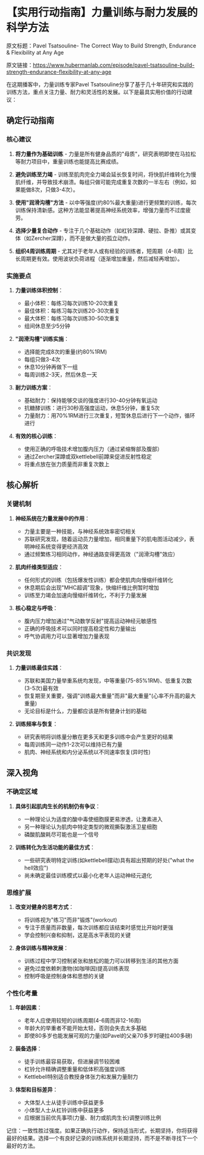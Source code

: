# 【实用行动指南】力量训练与耐力发展的科学方法

原文标题：Pavel Tsatsouline- The Correct Way to Build Strength, Endurance & Flexibility at Any Age

原文链接：https://www.hubermanlab.com/episode/pavel-tsatsouline-build-strength-endurance-flexibility-at-any-age

<YouTube videoId="Z3OpxT65fKw" />

在这期播客中，力量训练专家Pavel Tsatsouline分享了基于几十年研究和实践的训练方法，重点关注力量、耐力和灵活性的发展。以下是最具实用价值的行动建议：

## 确定行动指南

### 核心建议
1. **将力量作为基础训练** - 力量是所有健身品质的"母质"，研究表明即使在马拉松等耐力项目中，重量训练也能提高比赛成绩。
   
2. **避免训练至力竭** - 训练至肌肉完全力竭会延长恢复时间，将快肌纤维转化为慢肌纤维，并导致技术崩溃。每组只做可能完成重复次数的一半左右（例如，如果能做8次，只做3-4次）。

3. **使用"润滑沟槽"方法** - 以中等强度(约80%最大重量)进行更频繁的训练，每次训练保持清新感。这种方法能显著提高神经系统效率，增强力量而不过度疲劳。

4. **选择少量复合动作** - 专注于几个基础动作（如杠铃深蹲、硬拉、卧推）或其变体（如Zercher深蹲），而不是做大量的孤立动作。

5. **组织4周训练周期** - 尤其对于老年人或有经验的训练者，短周期（4-8周）比长周期更有效。使用波状负荷进程（逐渐增加重量，然后减轻再增加）。

### 实施要点
1. **力量训练体积控制**：
   - 最小体积：每练习每次训练10-20次重复
   - 最佳体积：每练习每次训练20-30次重复
   - 最大体积：每练习每次训练30-50次重复
   - 组间休息至少5分钟

2. **"润滑沟槽"训练实施**：
   - 选择能完成8次的重量(约80%1RM)
   - 每组只做3-4次
   - 休息10分钟再做下一组
   - 每周训练2-3天，然后休息一天

3. **耐力训练方案**：
   - 基础耐力：保持能够交谈的强度进行30-40分钟有氧运动
   - 抗糖酵训练：进行30秒高强度运动，休息5分钟，重复5次
   - 力量耐力：用70%1RM进行三次重复，短暂休息后进行下一个动作，循环进行

4. **有效的核心训练**：
   - 使用正确的呼吸技术增加腹内压力（通过紧缩臀部及腹部）
   - 通过Zercher深蹲或双kettlebell前蹲来促进反射性稳定
   - 将重点放在张力质量而非重复次数上

## 核心解析

### 关键机制
1. **神经系统在力量发展中的作用**：
   - 力量主要是一种技能，与神经系统效率密切相关
   - 苏联研究发现，随着运动员力量增加，相同重量下的肌电图活动减少，表明神经系统变得更经济高效
   - 通过频繁练习相同动作，神经通路变得更高效（"润滑沟槽"效应）

2. **肌肉纤维类型适应**：
   - 任何形式的训练（包括爆发性训练）都会使肌肉向慢缩纤维转化
   - 休息期后会出现"MHC超调"现象，快缩纤维比例暂时增加
   - 训练至力竭会加速向慢缩纤维转化，不利于力量发展

3. **核心稳定与呼吸**：
   - 腹内压力增加通过"气动数学反射"提高运动神经元敏感性
   - 正确的呼吸技术可以同时提高稳定性和力量输出
   - 呼气协调用力可以显著增加力量表现

### 共识发现
1. **力量训练最佳实践**：
   - 苏联和美国力量举重系统均发现，中等重量(75-85%1RM)、低重复次数(3-5次)最有效
   - 恢复期至关重要，强调"训练最大重量"而非"最大重量"(心率不升高的最大重量)
   - 无论目标是什么，力量都应该是所有健身计划的基础

2. **训练频率与恢复**：
   - 研究表明将训练量分散在更多天和更多训练中会产生更好的结果
   - 每周训练同一动作1-2次可以维持已有力量
   - 肌肉、神经系统和内分泌系统以不同速率恢复(异时性)

## 深入视角

### 不确定区域
1. **具体引起肌肉生长的机制仍有争议**：
   - 一种理论认为适度的酸中毒使细胞膜更易渗透，让激素进入
   - 另一种理论认为肌肉中特定类型的微观撕裂激活卫星细胞
   - 磷酸肌酸耗尽可能也是一个信号

2. **训练转化为生活功能的最佳方式**：
   - 一些研究表明特定训练(如kettlebell摆动)具有超出预期的好处("what the hell效应")
   - 尚未确定最佳训练模式以最小化老年人运动神经元退化

### 思维扩展
1. **改变对健身的思考方式**：
   - 将训练视为"练习"而非"锻炼"(workout)
   - 专注于质量而非数量，每次训练都应该结束时感觉比开始时更强
   - 学会控制兴奋和抑制，这是高水平表现的关键

2. **身体训练与精神发展**：
   - 训练过程中学习控制紧张和放松的能力可以转移到生活的其他方面
   - 避免过度依赖刺激物(如咖啡因)提高训练表现
   - 控制呼吸是控制身体和思想的关键

### 个性化考量
1. **年龄因素**：
   - 老年人应使用较短的训练周期(4-6周而非12-16周)
   - 年龄大的举重者不能开始太轻，否则会失去太多基础
   - 即使80多岁也能发展可观的力量(如Pavel的父亲70多岁时硬拉400多磅)

2. **装备选择**：
   - 徒手训练最容易获取，但进展调节较困难
   - 杠铃允许精确调整重量和低体积高强度训练
   - Kettlebell特别适合教授身体张力和发展力量耐力

3. **体型和目标差异**：
   - 大体型人士从徒手训练中获益更多
   - 小体型人士从杠铃训练中获益更多
   - 应根据当前优先事项(力量、耐力或肌肉生长)调整训练比例

记住：一致性胜过强度。如果正确执行动作，保持适当形式，长期坚持，你将获得最好的结果。选择一个有良好记录的训练系统并长期坚持，而不是不断寻找下一个最好的方法。

